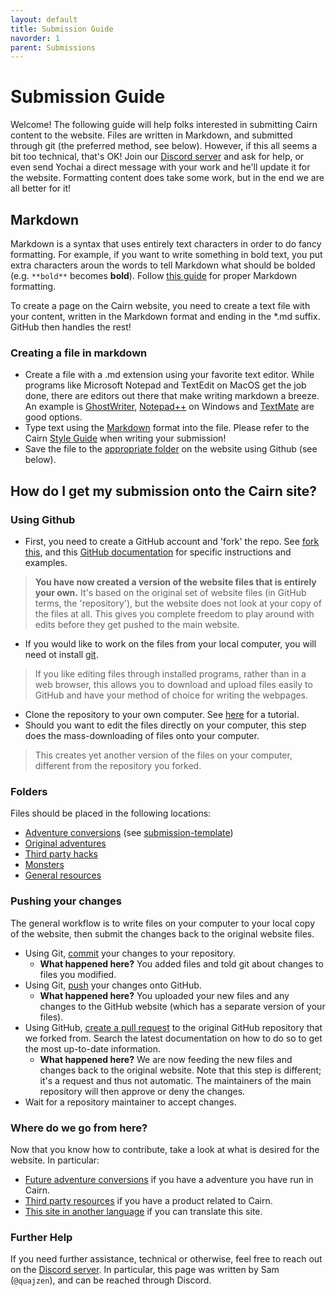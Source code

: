 ```yaml
---
layout: default
title: Submission Guide
navorder: 1
parent: Submissions
---
```


# Submission Guide

Welcome! The following guide will help folks interested in submitting Cairn content to the website. Files are written in Markdown, and submitted through git (the preferred method, see below). However, if this all seems a bit too technical, that's OK! Join our [Discord server](/discord-server) and ask for help, or even send Yochai a direct message with your work and he'll update it for the website. Formatting content does take some work, but in the end we are all better for it!

## Markdown
Markdown is a syntax that uses entirely text characters in order to do fancy formatting. For example, if you want to write something in bold text, you put extra characters aroun the words to tell Markdown what should be bolded (e.g. `**bold**` becomes **bold**). Follow [this guide](https://www.markdownguide.org/tools/jekyll/) for proper Markdown formatting. 

To create a page on the Cairn website, you need to create a text file with your content, written in the Markdown format and ending in the *.md suffix. GitHub then handles the rest!

### Creating a file in markdown
 - Create a file with a .md extension using your favorite text editor. While programs like Microsoft Notepad and TextEdit on MacOS get the job done, there are editors out there that make writing markdown a breeze. An example is [GhostWriter](https://ghostwriter.kde.org/), [Notepad++](https://notepad-plus-plus.org/downloads/) on Windows and [TextMate](https://macromates.com/) are good options. 
 - Type text using the [Markdown](https://www.markdownguide.org/tools/jekyll/) format into the file. Please refer to the Cairn [Style Guide](/submissions/style-guide) when writing your submission!
 - Save the file to the [appropriate folder](#folders) on the website using Github (see below).
 
## How do I get my submission onto the Cairn site?
### Using Github

 - First, you need to create a GitHub account and 'fork' the repo. See [fork this](/hacks/fork-this/), and this [GitHub documentation](https://docs.github.com/en/get-started/quickstart/fork-a-repo) for specific instructions and examples.
> **You have now created a version of the website files that is entirely your own.** It's based on the original set of website files (in GitHub terms, the 'repository'), but the website does not look at your copy of the files at all. This gives you complete freedom to play around with edits before they get pushed to the main website.
- If you would like to work on the files from your local computer, you will need ot install [git](https://git-scm.com/downloads).
> If you like editing files through installed programs, rather than in a web browser, this allows you to download and upload files easily to GitHub and have your method of choice for writing the webpages.
 - Clone the repository to your own computer. See [here](https://www.atlassian.com/git/tutorials/setting-up-a-repository/git-clone) for a tutorial.
- Should you want to edit the files directly on your computer, this step does the mass-downloading of files onto your computer. 
> This creates yet another version of the files on your computer, different from the repository you forked. 

### Folders

Files should be placed in the following locations:
 - [Adventure conversions](/adventures/conversions) (see [submission-template](/submissions/submission-template))
 - [Original adventures](/adventures/originals)
 - [Third party hacks](/hacks/third-party/)
 - [Monsters](/resources/monsters/)
 - [General resources](/resources/)

### Pushing your changes
The general workflow is to write files on your computer to your local copy of the website, then submit the changes back to the original website files.

 - Using Git, [commit](https://www.atlassian.com/git/tutorials/saving-changes/git-commit) your changes to your repository.
   - **What happened here?** You added files and told git about changes to files you modified.
 - Using Git, [push](https://www.atlassian.com/git/tutorials/syncing) your changes onto GitHub.
   - **What happened here?** You uploaded your new files and any changes to the GitHub website (which has a separate version of your files).
 - Using GitHub, [create a pull request](https://docs.github.com/en/pull-requests/collaborating-with-pull-requests/proposing-changes-to-your-work-with-pull-requests/about-pull-requests) to the original GitHub repository that we forked from. Search the latest documentation on how to do so to get the most up-to-date information.
   - **What happened here?** We are now feeding the new files and changes back to the original website. Note that this step is different; it's a request and thus not automatic. The maintainers of the main repository will then approve or deny the changes.
 - Wait for a repository maintainer to accept changes.
 
### Where do we go from here?

Now that you know how to contribute, take a look at what is desired for the website. In particular:

 - [Future adventure conversions](/adventures/future-conversions/) if you have a adventure you have run in Cairn.
 - [Third party resources](/hacks/third-party/) if you have a product related to Cairn.
 - [This site in another language](/localizations/localization-guide) if you can translate this site.

### Further Help

If you need further assistance, technical or otherwise, feel free to reach out on the [Discord server](/discord-server). In particular, this page was written by Sam (`@quajzen`), and can be reached through Discord.
